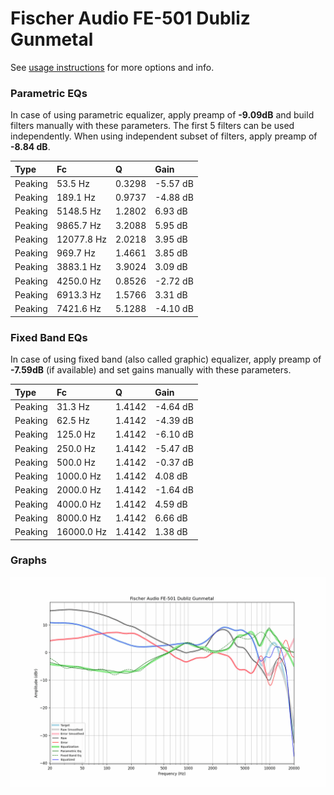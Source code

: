 # Fischer Audio FE-501 Dubliz Gunmetal
See [usage instructions](https://github.com/jaakkopasanen/AutoEq#usage) for more options and info.

### Parametric EQs
In case of using parametric equalizer, apply preamp of **-9.09dB** and build filters manually
with these parameters. The first 5 filters can be used independently.
When using independent subset of filters, apply preamp of **-8.84 dB**.

| Type    | Fc         |      Q | Gain     |
|:--------|:-----------|:-------|:---------|
| Peaking | 53.5 Hz    | 0.3298 | -5.57 dB |
| Peaking | 189.1 Hz   | 0.9737 | -4.88 dB |
| Peaking | 5148.5 Hz  | 1.2802 | 6.93 dB  |
| Peaking | 9865.7 Hz  | 3.2088 | 5.95 dB  |
| Peaking | 12077.8 Hz | 2.0218 | 3.95 dB  |
| Peaking | 969.7 Hz   | 1.4661 | 3.85 dB  |
| Peaking | 3883.1 Hz  | 3.9024 | 3.09 dB  |
| Peaking | 4250.0 Hz  | 0.8526 | -2.72 dB |
| Peaking | 6913.3 Hz  | 1.5766 | 3.31 dB  |
| Peaking | 7421.6 Hz  | 5.1288 | -4.10 dB |

### Fixed Band EQs
In case of using fixed band (also called graphic) equalizer, apply preamp of **-7.59dB**
(if available) and set gains manually with these parameters.

| Type    | Fc         |      Q | Gain     |
|:--------|:-----------|:-------|:---------|
| Peaking | 31.3 Hz    | 1.4142 | -4.64 dB |
| Peaking | 62.5 Hz    | 1.4142 | -4.39 dB |
| Peaking | 125.0 Hz   | 1.4142 | -6.10 dB |
| Peaking | 250.0 Hz   | 1.4142 | -5.47 dB |
| Peaking | 500.0 Hz   | 1.4142 | -0.37 dB |
| Peaking | 1000.0 Hz  | 1.4142 | 4.08 dB  |
| Peaking | 2000.0 Hz  | 1.4142 | -1.64 dB |
| Peaking | 4000.0 Hz  | 1.4142 | 4.59 dB  |
| Peaking | 8000.0 Hz  | 1.4142 | 6.66 dB  |
| Peaking | 16000.0 Hz | 1.4142 | 1.38 dB  |

### Graphs
![](./Fischer%20Audio%20FE-501%20Dubliz%20Gunmetal.png)